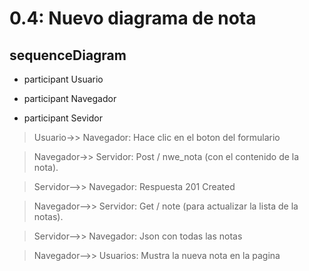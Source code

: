 # 0.4: Nuevo diagrama de nota

## sequenceDiagram

- participant Usuario

- participant Navegador

- participant Sevidor

> Usuario->> Navegador: Hace clic en el boton del formulario

> Navegador->> Servidor: Post  / nwe_nota (con el contenido de la nota).

> Servidor-->> Navegador: Respuesta 201 Created

> Navegador-->> Servidor: Get / note (para actualizar la lista de la notas).

> Servidor-->> Navegador: Json con todas las notas

> Navegador-->> Usuarios: Mustra la nueva nota en la pagina